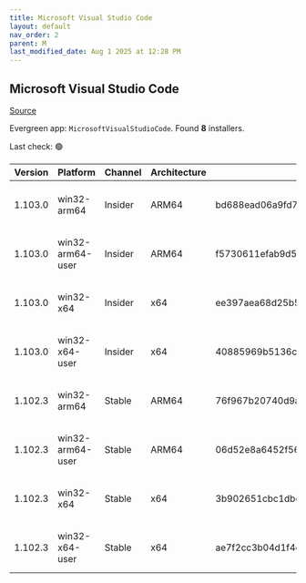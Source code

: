 ```yaml
---
title: Microsoft Visual Studio Code
layout: default
nav_order: 2
parent: M
last_modified_date: Aug 1 2025 at 12:28 PM
---
```


## Microsoft Visual Studio Code

[Source](https://code.visualstudio.com)

Evergreen app: `MicrosoftVisualStudioCode`. Found **8** installers.

Last check: 🟢

| Version | Platform         | Channel | Architecture | Sha256                                                           | URI                                                                                                                                                                                                                                                                                                              |
| ------- | ---------------- | ------- | ------------ | ---------------------------------------------------------------- | ---------------------------------------------------------------------------------------------------------------------------------------------------------------------------------------------------------------------------------------------------------------------------------------------------------------- |
| 1.103.0 | win32-arm64      | Insider | ARM64        | bd688ead06a9fd78a8410af20c8c9af2bc73bba24332077e1b11d9abc4490bc8 | [https://vscode.download.prss.microsoft.com/dbazure/download/insider/6977c2a503c0fefc0f9290111c4154482c63b856/VSCodeSetup-arm64-1.103.0-insider.exe](https://vscode.download.prss.microsoft.com/dbazure/download/insider/6977c2a503c0fefc0f9290111c4154482c63b856/VSCodeSetup-arm64-1.103.0-insider.exe)         |
| 1.103.0 | win32-arm64-user | Insider | ARM64        | f5730611efab9d5a9c6299bc2aca6a2cb794b343ef2ef471d31be6fdbc566385 | [https://vscode.download.prss.microsoft.com/dbazure/download/insider/6977c2a503c0fefc0f9290111c4154482c63b856/VSCodeUserSetup-arm64-1.103.0-insider.exe](https://vscode.download.prss.microsoft.com/dbazure/download/insider/6977c2a503c0fefc0f9290111c4154482c63b856/VSCodeUserSetup-arm64-1.103.0-insider.exe) |
| 1.103.0 | win32-x64        | Insider | x64          | ee397aea68d25b5b40d7d92b562475063b84814df959699439d5f42b2771938f | [https://vscode.download.prss.microsoft.com/dbazure/download/insider/6977c2a503c0fefc0f9290111c4154482c63b856/VSCodeSetup-x64-1.103.0-insider.exe](https://vscode.download.prss.microsoft.com/dbazure/download/insider/6977c2a503c0fefc0f9290111c4154482c63b856/VSCodeSetup-x64-1.103.0-insider.exe)             |
| 1.103.0 | win32-x64-user   | Insider | x64          | 40885969b5136c72e22a9326173be86919eb8bdf2e63cac66f32396b61820b32 | [https://vscode.download.prss.microsoft.com/dbazure/download/insider/6977c2a503c0fefc0f9290111c4154482c63b856/VSCodeUserSetup-x64-1.103.0-insider.exe](https://vscode.download.prss.microsoft.com/dbazure/download/insider/6977c2a503c0fefc0f9290111c4154482c63b856/VSCodeUserSetup-x64-1.103.0-insider.exe)     |
| 1.102.3 | win32-arm64      | Stable  | ARM64        | 76f967b20740d9a58d2cb0901d1e498c89241c5b13436d01960ce500e458f95e | [https://vscode.download.prss.microsoft.com/dbazure/download/stable/488a1f239235055e34e673291fb8d8c810886f81/VSCodeSetup-arm64-1.102.3.exe](https://vscode.download.prss.microsoft.com/dbazure/download/stable/488a1f239235055e34e673291fb8d8c810886f81/VSCodeSetup-arm64-1.102.3.exe)                           |
| 1.102.3 | win32-arm64-user | Stable  | ARM64        | 06d52e8a6452f56a2194ce9116fef9c2d58525495c25ba8c7df77aebd288d5f2 | [https://vscode.download.prss.microsoft.com/dbazure/download/stable/488a1f239235055e34e673291fb8d8c810886f81/VSCodeUserSetup-arm64-1.102.3.exe](https://vscode.download.prss.microsoft.com/dbazure/download/stable/488a1f239235055e34e673291fb8d8c810886f81/VSCodeUserSetup-arm64-1.102.3.exe)                   |
| 1.102.3 | win32-x64        | Stable  | x64          | 3b902651cbc1dbedf1e2f1d9832b1f5ea5e7d3c2a65107096d1cce5101e43552 | [https://vscode.download.prss.microsoft.com/dbazure/download/stable/488a1f239235055e34e673291fb8d8c810886f81/VSCodeSetup-x64-1.102.3.exe](https://vscode.download.prss.microsoft.com/dbazure/download/stable/488a1f239235055e34e673291fb8d8c810886f81/VSCodeSetup-x64-1.102.3.exe)                               |
| 1.102.3 | win32-x64-user   | Stable  | x64          | ae7f2cc3b04d1f4c1bf1efb61b506cf2d8f1c041e70ddddc7584ae197daa01b8 | [https://vscode.download.prss.microsoft.com/dbazure/download/stable/488a1f239235055e34e673291fb8d8c810886f81/VSCodeUserSetup-x64-1.102.3.exe](https://vscode.download.prss.microsoft.com/dbazure/download/stable/488a1f239235055e34e673291fb8d8c810886f81/VSCodeUserSetup-x64-1.102.3.exe)                       |

